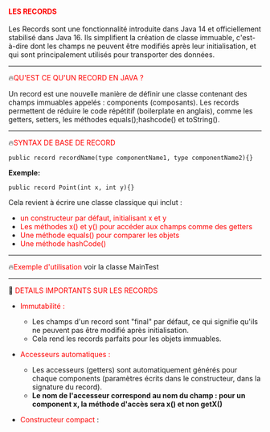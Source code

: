 #### <font color=red>LES RECORDS </font>

Les Records sont une fonctionnalité introduite dans Java 14
et officiellement stabilisé dans Java 16.
Ils simplifient la création de classe immuable, c'est-à-dire 
dont les champs ne peuvent être modifiés après leur initialisation, et qui sont 
principalement utilisés pour transporter des données. 

***
🔥<font color=red>QU'EST CE QU'UN RECORD EN JAVA ? </font>

Un record est une nouvelle manière de définir une classe contenant des champs immuables appelés : 
components (composants).
Les records permettent de réduire le code répétitif (boilerplate en anglais), comme les getters,
setters, les méthodes equals();hashcode() et toString().

***

🔥<font color=red>SYNTAX DE BASE DE RECORD</font>
    
    public record recordName(type componentName1, type componentName2){}

<b>Exemple:</b>

    public record Point(int x, int y){}

Cela revient à écrire une classe classique qui inclut :

- <font color=red>un constructeur par défaut, initialisant x et y </font>
- <font color=red>Les méthodes x() et y() pour accéder aux champs comme des getters </font>
- <font color=red>Une méthode equals() pour comparer les objets</font>
- <font color=red> Une méthode hashCode() </font>

***
🔥<font color=red>Exemple d'utilisation </font> voir la classe MainTest

***

🚀  <font color=red>DETAILS IMPORTANTS SUR LES RECORDS </font>

- <font color=red> Immutabilité : </font>

  * Les champs d'un record sont "final" par défaut, ce qui signifie qu'ils ne peuvent pas être modifié
après initialisation.
  * Cela rend les records parfaits pour les objets immuables.
  
- <font color=red>Accesseurs automatiques : </font>

    * Les accesseurs (getters) sont automatiquement générés pour chaque components (paramètres écrits dans le constructeur,
  dans la signature du record).
    * <b>Le nom de l'accesseur correspond au nom du champ : pour un component x, la méthode d'accès sera x() et non getX()</b>
  
- <font color=red> Constructeur compact</font> :
  